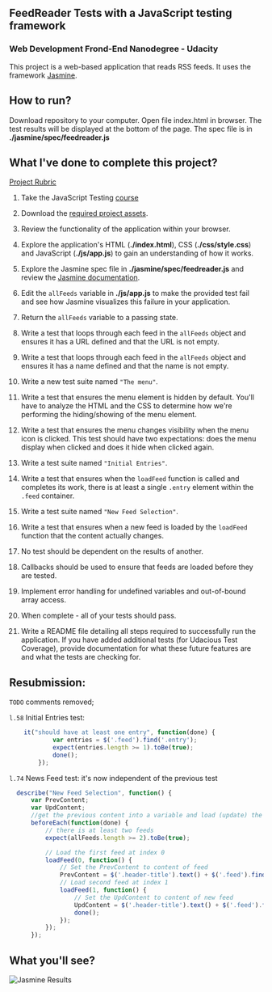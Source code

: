 ## FeedReader Tests with a JavaScript testing framework
### Web Development Frond-End Nanodegree - Udacity

This project is a web-based application that reads RSS feeds. It uses the framework [Jasmine](http://jasmine.github.io/).

## How to run?

Download repository to your computer. Open file index.html in browser. The test results will be displayed at the bottom of the page.
The spec file is in **./jasmine/spec/feedreader.js**

## What I've done to complete this project?

[Project Rubric](https://review.udacity.com/#!/projects/3442558598/rubric)

1. Take the JavaScript Testing [course](https://www.udacity.com/course/ud549)
2. Download the [required project assets](http://github.com/udacity/frontend-nanodegree-feedreader).
3. Review the functionality of the application within your browser.
4. Explore the application's HTML (**./index.html**), CSS (**./css/style.css**) and JavaScript (**./js/app.js**) to gain an understanding of how it works.
5. Explore the Jasmine spec file in **./jasmine/spec/feedreader.js** and review the [Jasmine documentation](http://jasmine.github.io).
6. Edit the `allFeeds` variable in **./js/app.js** to make the provided test fail and see how Jasmine visualizes this failure in your application.
7. Return the `allFeeds` variable to a passing state.


8. Write a test that loops through each feed in the `allFeeds` object and ensures it has a URL defined and that the URL is not empty.
9. Write a test that loops through each feed in the `allFeeds` object and ensures it has a name defined and that the name is not empty.
10. Write a new test suite named `"The menu"`.
11. Write a test that ensures the menu element is hidden by default. You'll have to analyze the HTML and the CSS to determine how we're performing the hiding/showing of the menu element.
12. Write a test that ensures the menu changes visibility when the menu icon is clicked. This test should have two expectations: does the menu display when clicked and does it hide when clicked again.
13. Write a test suite named `"Initial Entries"`.
14. Write a test that ensures when the `loadFeed` function is called and completes its work, there is at least a single `.entry` element within the `.feed` container.
15. Write a test suite named `"New Feed Selection"`.
16. Write a test that ensures when a new feed is loaded by the `loadFeed` function that the content actually changes.
17. No test should be dependent on the results of another.
18. Callbacks should be used to ensure that feeds are loaded before they are tested.
19. Implement error handling for undefined variables and out-of-bound array access.
20. When complete - all of your tests should pass.
21. Write a README file detailing all steps required to successfully run the application. If you have added additional tests (for Udacious Test Coverage),  provide documentation for what these future features are and what the tests are checking for.

## Resubmission:
`TODO` comments removed;

`l.58` Initial Entries test:
```javascript
    it("should have at least one entry", function(done) {
            var entries = $('.feed').find('.entry');
            expect(entries.length >= 1).toBe(true);
            done();
        });
```
`l.74` News Feed test:
 it's now independent of the previous test
```javascript
  describe("New Feed Selection", function() {
      var PrevContent;
      var UpdContent;
      //get the previous content into a variable and load (update) the new content
      beforeEach(function(done) {
          // there is at least two feeds
          expect(allFeeds.length >= 2).toBe(true);

          // Load the first feed at index 0
          loadFeed(0, function() {
              // Set the PrevContent to content of feed
              PrevContent = $('.header-title').text() + $('.feed').find('.entry').text().replace(/ +/g, " ")
              // Load second feed at index 1
              loadFeed(1, function() {
                  // Set the UpdContent to content of new feed
                  UpdContent = $('.header-title').text() + $('.feed').find('.entry').text().replace(/ +/g, " ");
                  done();
              });
          });
      });
``` 

## What you'll see?
![Jasmine Results](https://inesarmadabras.github.io/feedreaderTests/result.png "Jasmine Results")

